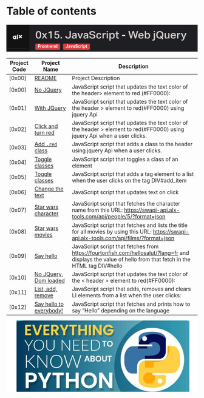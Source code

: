 # Table of contents

![jquery](./assets/Screenshot%20from%202023-10-04%2009-15-54.png)

Project Code | Project Name | Description
----- | ------ | -----------
[0x00] | [README](./README.md) | Project Description
[0x00] | [No JQuery](./0-script.js) | JavaScript script that updates the text color of the header> element to red (#FF0000):
[0x01] | [With JQuery](./1-script.js) | JavaScript script that updates the text color of the header > element to red(#FF0000) using jquery Api
[0x02] | [Click and turn red](./2-script.js) | JavaScript script that updates the text color of the header > element to red(#FF0000) using jquery Api when a user clicks.
[0x03] | [Add `.red` class](./3-script.js) | JavaScript script that adds a class to the header using jquery Api when a user clicks.
[0x04] | [Toggle classes](./4-script.js) | JavaScript script that toggles a class of an element
[0x05] | [Toggle classes](./5-script.js) | JavaScript script that adds a tag element to a list when the user clicks on the tag DIV#add_item
[0x06] | [Change the text](./6-script.js) | JavaScript script that updates text on click
[0x07] | [Star wars character](./7-script.js) | JavaScript script that fetches the character name from this URL: <https://swapi-api.alx-tools.com/api/people/5/?format=json>
[0x08] | [Star wars movies](./8-script.js) | JavaScript script that fetches and lists the title for all movies by using this URL: <https://swapi-api.alx-tools.com/api/films/?format=json>
[0x09] | [Say hello](./9-script.js) | JavaScript script that fetches from <https://fourtonfish.com/hellosalut/?lang=fr> and displays the value of hello from that fetch in the HTML tag DIV#hello
[0x10] | [No JQuery, Dom loaded](./100-script.js) | JavaScript script that updates the text color of the < header > element to red(#FF0000):
[0x11] | [List, add, remove](./101-script.js) | JavaScript script that adds, removes and clears LI elements from a list when the user clicks:
[0x12] | [Say hello to everybody!](./102-script.js) | JavaScript script that fetches and prints how to say “Hello” depending on the language

![Manual](../assets/Screenshot%20from%202023-07-09%2012-10-11.png)

